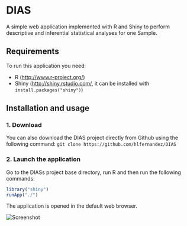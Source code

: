 DIAS
========================

A simple web application implemented with R and Shiny to perform descriptive and inferential statistical analyses for one Sample.

Requirements
------------
To run this application you need:
  - R (http://www.r-project.org/)
  - Shiny (http://shiny.rstudio.com/, it can be installed with `install.packages("shiny")`)
  
Installation and usage
------------
### 1. Download
You can also download the DIAS project directly from Github using the following command:
`git clone https://github.com/hlfernandez/DIAS`

### 2. Launch the application

Go to the DIASs project base directory, run R and then run the following commands:
```R
library("shiny")
runApp("./")
```

The application is opened in the default web browser.

![Screenshot](https://raw.github.com/hlfernandez/DIAS/master/screenshots/screenshot.png)




